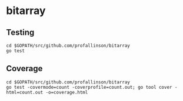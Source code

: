 # bitarray

## Testing

	cd $GOPATH/src/github.com/profallinson/bitarray
	go test

## Coverage

	cd $GOPATH/src/github.com/profallinson/bitarray
	go test -covermode=count -coverprofile=count.out; go tool cover -html=count.out -o=coverage.html
